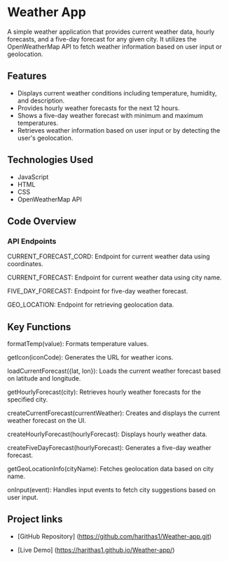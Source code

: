# Weather App

A simple weather application that provides current weather data, hourly forecasts, and a five-day forecast for any given city. It utilizes the OpenWeatherMap API to fetch weather information based on user input or geolocation.

## Features

- Displays current weather conditions including temperature, humidity, and description.
- Provides hourly weather forecasts for the next 12 hours.
- Shows a five-day weather forecast with minimum and maximum temperatures.
- Retrieves weather information based on user input or by detecting the user's geolocation.

## Technologies Used

- JavaScript
- HTML
- CSS
- OpenWeatherMap API





## Code Overview

### API Endpoints

CURRENT_FORECAST_CORD: Endpoint for current weather data using coordinates.

CURRENT_FORECAST: Endpoint for current weather data using city name.

FIVE_DAY_FORECAST: Endpoint for five-day weather forecast.

GEO_LOCATION: Endpoint for retrieving geolocation data.


## Key Functions

formatTemp(value): Formats temperature values.

getIcon(iconCode): Generates the URL for weather icons.

loadCurrentForecast({lat, lon}): Loads the current weather forecast based on latitude and longitude.

getHourlyForecast(city): Retrieves hourly weather forecasts for the specified city.

createCurrentForecast(currentWeather): Creates and displays the current weather forecast on the UI.

createHourlyForecast(hourlyForecast): Displays hourly weather data.

createFiveDayForecast(hourlyForecast): Generates a five-day weather forecast.

getGeoLocationInfo(cityName): Fetches geolocation data based on city name.

onInput(event): Handles input events to fetch city suggestions based on user input.

## Project links
- [GitHub Repository] (https://github.com/harithas1/Weather-app.git)

- [Live Demo] (https://harithas1.github.io/Weather-app/) 
